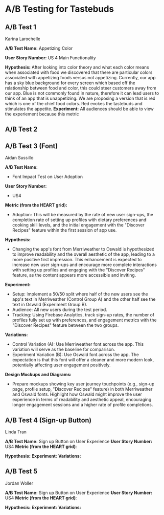 # A/B Testing for Tastebuds

## A/B Test 1
Karina Larochelle

**A/B Test Name:** Appetizing Color

**User Story Number:** US 4 Main Functionality

**Hypothesis:** After looking into color theory and what each color means when associated with food we discovered that there are particular colors associated with appetizing foods versus not appetizing. Currently, our app has a sky blue background for every screen which based off the relationship between food and color, this could steer customers away from our app. Blue is not commonly found in nature, therefore it can lead users to think of an app that is unappetizing. We are proposing a version that is red which is one of the chief food colors. Red evokes the tastebuds and stimulates the appetite. 
**Experiment:** All audiences should be able to view the experiement because this metric 

## A/B Test 2

## A/B Test 3 (Font)
Aidan Sussillo

**A/B Test Name:**  
- Font Impact Test on User Adoption

**User Story Number:**  
- US4

**Metric (from the HEART grid):**  
- Adoption: This will be measured by the rate of new user sign-ups, the completion rate of setting up profiles with dietary preferences and cooking skill levels, and the initial engagement with the "Discover Recipes" feature within the first session of app use.

**Hypothesis:**  
- Changing the app's font from Merriweather to Oswald is hypothesized to improve readability and the overall aesthetic of the app, leading to a more positive first impression. This enhancement is expected to increase new user sign-ups and encourage more complete interactions with setting up profiles and engaging with the "Discover Recipes" feature, as the content appears more accessible and inviting.

**Experiment:**  
- Setup: Implement a 50/50 split where half of the new users see the app's text in Merriweather (Control Group A) and the other half see the text in Oswald (Experiment Group B).
- Audience: All new users during the test period.
- Tracking: Using Firebase Analytics, track sign-up rates, the number of profiles fully set up with preferences, and engagement metrics with the "Discover Recipes" feature between the two groups.

**Variations:**  
- Control Variation (A): Use Merriweather font across the app. This variation will serve as the baseline for comparison.
- Experiment Variation (B): Use Oswald font across the app. The expectation is that this font will offer a cleaner and more modern look, potentially affecting user engagement positively.

**Design Mockups and Diagrams:**  
- Prepare mockups showing key user journey touchpoints (e.g., sign-up page, profile setup, "Discover Recipes" feature) in both Merriweather and Oswald fonts. Highlight how Oswald might improve the user experience in terms of readability and aesthetic appeal, encouraging longer engagement sessions and a higher rate of profile completions.



## A/B Test 4 (Sign-up Button)
Linda Tran

**A/B Test Name:**
Sign up Button on User Experience 
**User Story Number:**
US4
**Metric (from the HEART grid)**:

**Hypothesis:**
**Experiment:**
**Variations:**


## A/B Test 5
Jordan Woller <br>


**A/B Test Name:**
Sign up Button on User Experience 
**User Story Number:**
US4
**Metric (from the HEART grid)**:

**Hypothesis:**
**Experiment:**
**Variations:**


